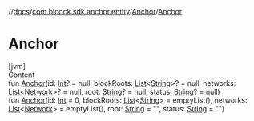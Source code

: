 //[docs](../../index.md)/[com.bloock.sdk.anchor.entity](../index.md)/[Anchor](index.md)/[Anchor](-anchor.md)



# Anchor  
[jvm]  
Content  
fun [Anchor](-anchor.md)(id: [Int](https://kotlinlang.org/api/latest/jvm/stdlib/kotlin/-int/index.html)? = null, blockRoots: [List](https://kotlinlang.org/api/latest/jvm/stdlib/kotlin.collections/-list/index.html)<[String](https://kotlinlang.org/api/latest/jvm/stdlib/kotlin/-string/index.html)>? = null, networks: [List](https://kotlinlang.org/api/latest/jvm/stdlib/kotlin.collections/-list/index.html)<[Network](../-network/index.md)>? = null, root: [String](https://kotlinlang.org/api/latest/jvm/stdlib/kotlin/-string/index.html)? = null, status: [String](https://kotlinlang.org/api/latest/jvm/stdlib/kotlin/-string/index.html)? = null)  
fun [Anchor](-anchor.md)(id: [Int](https://kotlinlang.org/api/latest/jvm/stdlib/kotlin/-int/index.html) = 0, blockRoots: [List](https://kotlinlang.org/api/latest/jvm/stdlib/kotlin.collections/-list/index.html)<[String](https://kotlinlang.org/api/latest/jvm/stdlib/kotlin/-string/index.html)> = emptyList(), networks: [List](https://kotlinlang.org/api/latest/jvm/stdlib/kotlin.collections/-list/index.html)<[Network](../-network/index.md)> = emptyList(), root: [String](https://kotlinlang.org/api/latest/jvm/stdlib/kotlin/-string/index.html) = "", status: [String](https://kotlinlang.org/api/latest/jvm/stdlib/kotlin/-string/index.html) = "")  



